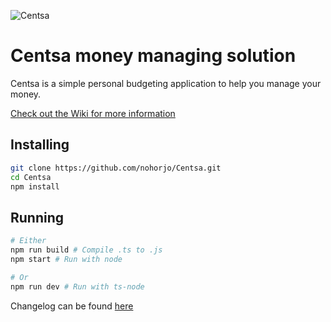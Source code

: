 ![Centsa](https://raw.githubusercontent.com/nohorjo/Centsa/master/application/layout/default/logo.svg?sanitize=true)
# Centsa money managing solution
Centsa is a simple personal budgeting application to help you manage your money.

[Check out the Wiki for more information](https://github.com/nohorjo/Centsa/wiki)

## Installing
```bash
git clone https://github.com/nohorjo/Centsa.git
cd Centsa
npm install
```
## Running
```bash
# Either
npm run build # Compile .ts to .js
npm start # Run with node

# Or
npm run dev # Run with ts-node
```

Changelog can be found [here](https://github.com/nohorjo/Centsa/wiki/Changelog)
